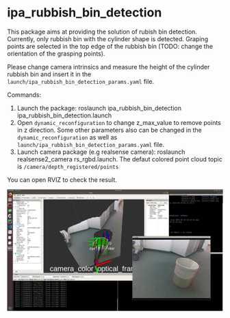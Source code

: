 # ipa_rubbish_bin_detection

This package aims at providing the solution of rubish bin detection. Currently, only rubbish bin with the cylinder shape is detected. Graping points are selected in the top edge of the rubbish bin (TODO: change the orientation of the grasping points). 

Please change camera intrinsics and measure the height of the cylinder rubbish bin and insert it in the `launch/ipa_rubbish_bin_detection_params.yaml` file.

Commands:

1. Launch the package: roslaunch ipa_rubbish_bin_detection ipa_rubbish_bin_detection.launch 
2. Open `dynamic_reconfiguration` to change z_max_value to remove points in z direction. Some other parameters also can be changed in the `dynamic_reconfiguration` as well as `launch/ipa_rubbish_bin_detection_params.yaml` file.
3. Launch camera package (e.g realsense camera): roslaunch realsense2_camera rs_rgbd.launch. The defaut colored point cloud topic is `/camera/depth_registered/points`

You can open RVIZ to check the result.

<img src="https://github.com/ipa-mah/ipa_rubbish_bin_detection/blob/master/etc/cylinder_detection.png" />
